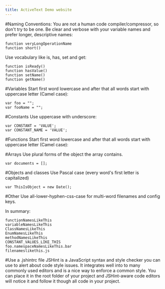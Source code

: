 ```yaml
---
title: ActiveText Demo website
---
```

#Naming Conventions:
You are not a human code compiler/compressor, so don't try to be one. Be clear and verbose with your variable names and prefer longer, descriptive names:

    function veryLongOperationName
    function short()

Use vocabulary like is, has, set and get:

    function isReady()
    function hasValue()
    function setName()
    function getName()

#Variables
Start first word lowercase and after that all words start with uppercase letter (Camel case):

    var foo = "";
    var fooName = "";

#Constants
Use uppercase with underscore:

    var CONSTANT = 'VALUE';
    var CONSTANT_NAME = 'VALUE';

#Functions
Start first word lowercase and after that all words start with uppercase letter (Camel case):

#Arrays
Use plural forms of the object the array contains.

    var documents = [];

#Objects and classes
Use Pascal case (every word's first letter is capitalized)

    var ThisIsObject = new Date();

#Other
Use all-lower-hyphen-css-case for multi-word filenames and config keys.

In summary:

    functionNamesLikeThis
    variableNamesLikeThis
    ClassNamesLikeThis
    EnumNamesLikeThis
    methodNamesLikeThis
    CONSTANT_VALUES_LIKE_THIS
    foo.namespaceNamesLikeThis.bar
    filenameslikethis.js

#Use a .jshintrc file
JSHint is a JavaScript syntax and style checker you can use to alert about code style issues. It integrates well into to many commonly used editors and is a nice way to enforce a common style. You can place it in the root folder of your project and JSHint-aware code editors will notice it and follow it though all code in your project.